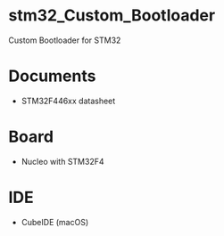 # stm32_Custom_Bootloader
Custom Bootloader for STM32

# Documents
- STM32F446xx datasheet

# Board
- Nucleo with STM32F4

# IDE
- CubeIDE (macOS)
